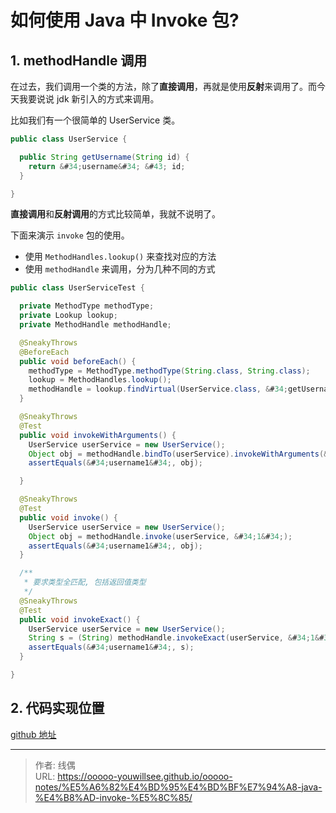 # 如何使用 Java 中 Invoke 包?


## 1. methodHandle 调用

在过去，我们调用一个类的方法，除了**直接调用**，再就是使用**反射**来调用了。而今天我要说说 jdk 新引入的方式来调用。

比如我们有一个很简单的 UserService 类。

```java
public class UserService {

  public String getUsername(String id) {
    return &#34;username&#34; &#43; id;
  }

}
```

**直接调用**和**反射调用**的方式比较简单，我就不说明了。

下面来演示 `invoke` 包的使用。

* 使用 `MethodHandles.lookup()` 来查找对应的方法
* 使用 `methodHandle` 来调用，分为几种不同的方式

```java
public class UserServiceTest {

  private MethodType methodType;
  private Lookup lookup;
  private MethodHandle methodHandle;

  @SneakyThrows
  @BeforeEach
  public void beforeEach() {
    methodType = MethodType.methodType(String.class, String.class);
    lookup = MethodHandles.lookup();
    methodHandle = lookup.findVirtual(UserService.class, &#34;getUsername&#34;, methodType);
  }

  @SneakyThrows
  @Test
  public void invokeWithArguments() {
    UserService userService = new UserService();
    Object obj = methodHandle.bindTo(userService).invokeWithArguments(&#34;1&#34;);
    assertEquals(&#34;username1&#34;, obj);

  }

  @SneakyThrows
  @Test
  public void invoke() {
    UserService userService = new UserService();
    Object obj = methodHandle.invoke(userService, &#34;1&#34;);
    assertEquals(&#34;username1&#34;, obj);
  }

  /**
   * 要求类型全匹配, 包括返回值类型
   */
  @SneakyThrows
  @Test
  public void invokeExact() {
    UserService userService = new UserService();
    String s = (String) methodHandle.invokeExact(userService, &#34;1&#34;);
    assertEquals(&#34;username1&#34;, s);
  }

}
```

## 2. 代码实现位置

[github 地址](https://github.com/ooooo-youwillsee/java-framework-guide/blob/main/spring-boot-methodHandler)


---

> 作者: 线偶  
> URL: https://ooooo-youwillsee.github.io/ooooo-notes/%E5%A6%82%E4%BD%95%E4%BD%BF%E7%94%A8-java-%E4%B8%AD-invoke-%E5%8C%85/  

